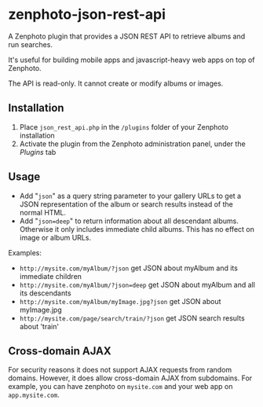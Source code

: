 zenphoto-json-rest-api
=================================

A Zenphoto plugin that provides a JSON REST API to retrieve albums and run searches. 

It's useful for building mobile apps and javascript-heavy web apps on top of Zenphoto.

The API is read-only.  It cannot create or modify albums or images.

## Installation
1. Place `json_rest_api.php` in the `/plugins` folder of your Zenphoto installation
2. Activate the plugin from the Zenphoto administration panel, under the *Plugins* tab
    
## Usage
* Add "`json`" as a query string parameter to your gallery URLs to get a JSON representation of the album or search results instead of the normal HTML.   
* Add "`json=deep`" to return information about all descendant albums.  Otherwise it only includes immediate child albums.  This has no effect on image or album URLs.

Examples:
* `http://mysite.com/myAlbum/?json` get JSON about myAlbum and its immediate children
* `http://mysite.com/myAlbum/?json=deep` get JSON  about myAlbum and all its descendants
* `http://mysite.com/myAlbum/myImage.jpg?json` get JSON about myImage.jpg
* `http://mysite.com/page/search/train/?json` get JSON search results about 'train'

## Cross-domain AJAX
For security reasons it does not support AJAX requests from random domains. However, it does allow cross-domain AJAX from subdomains.   For example, you can have zenphoto on `mysite.com` and your web app on `app.mysite.com`.
